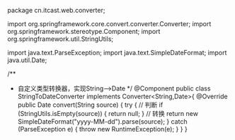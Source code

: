 package cn.itcast.web.converter;

import org.springframework.core.convert.converter.Converter;
import org.springframework.stereotype.Component;
import org.springframework.util.StringUtils;

import java.text.ParseException;
import java.text.SimpleDateFormat;
import java.util.Date;

/**
 * 自定义类型转换器，实现String-->Date
 */
@Component
public class StringToDateConverter implements Converter<String,Date>{
    @Override
    public Date convert(String source) {
        try {
            // 判断
            if (StringUtils.isEmpty(source)) {
                return null;
            }
            // 转换
            return new SimpleDateFormat("yyyy-MM-dd").parse(source);
        } catch (ParseException e) {
            throw new RuntimeException(e);
        }
    }
}
